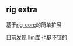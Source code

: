 ## rig extra

基于[rig-core](https://github.com/0xPlaygrounds/rig)的简单扩展

目前发现 [llm](https://github.com/graniet/llm.git)库 也挺不错的
